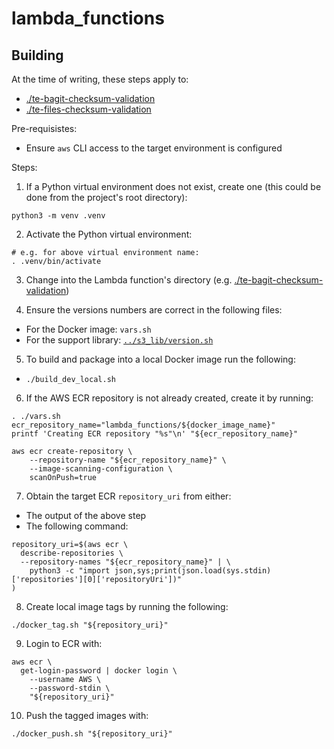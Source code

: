 # lambda_functions

## Building

At the time of writing, these steps apply to:

* [./te-bagit-checksum-validation](./te-bagit-checksum-validation)
* [./te-files-checksum-validation](./te-files-checksum-validation)

Pre-requisistes:

* Ensure `aws` CLI access to the target environment is configured

Steps:

1. If a Python virtual environment does not exist, create one (this could be
  done from the project's root directory):

```
python3 -m venv .venv
```

2. Activate the Python virtual environment:

```
# e.g. for above virtual environment name:
. .venv/bin/activate
```

3. Change into the Lambda function's directory (e.g.
  [./te-bagit-checksum-validation](./te-bagit-checksum-validation))

4. Ensure the versions numbers are correct in the following files:

* For the Docker image: `vars.sh`
* For the support library: [`../s3_lib/version.sh`](../s3_lib/version.sh)

5. To build and package into a local Docker image run the following:

* `./build_dev_local.sh`

6. If the AWS ECR repository is not already created, create it by running:

```
. ./vars.sh
ecr_repository_name="lambda_functions/${docker_image_name}"
printf 'Creating ECR repository "%s"\n' "${ecr_repository_name}"

aws ecr create-repository \
    --repository-name "${ecr_repository_name}" \
    --image-scanning-configuration \
    scanOnPush=true
```

7. Obtain the target ECR `repository_uri` from either:

* The output of the above step
* The following command:

```
repository_uri=$(aws ecr \
  describe-repositories \
  --repository-names "${ecr_repository_name}" | \
    python3 -c "import json,sys;print(json.load(sys.stdin)['repositories'][0]['repositoryUri'])"
)
```

8. Create local image tags by running the following:

```
./docker_tag.sh "${repository_uri}"
```

9. Login to ECR with:

```
aws ecr \
  get-login-password | docker login \
    --username AWS \
    --password-stdin \
    "${repository_uri}"
```

10. Push the tagged images with:

```
./docker_push.sh "${repository_uri}"
```
